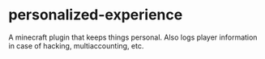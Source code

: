 # personalized-experience
A minecraft plugin that keeps things personal. Also logs player information in case of hacking, multiaccounting, etc.
